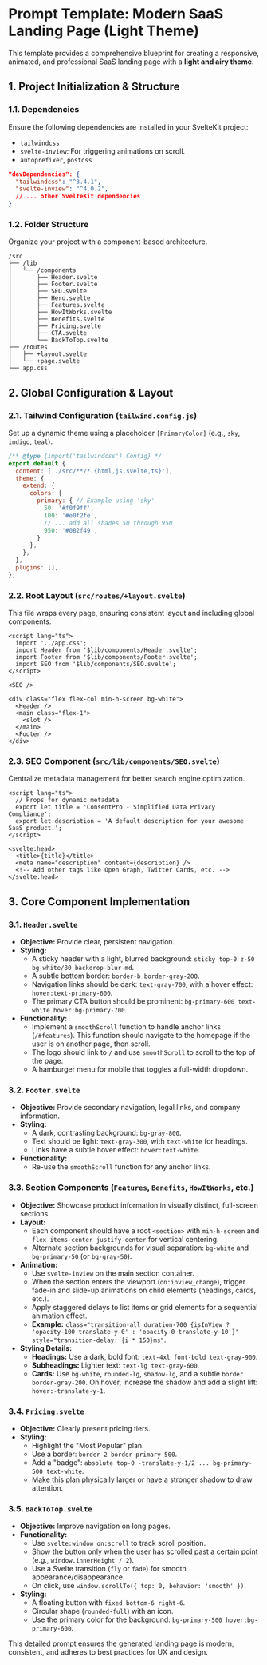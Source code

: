 # Prompt Template: Modern SaaS Landing Page (Light Theme)

This template provides a comprehensive blueprint for creating a responsive, animated, and professional SaaS landing page with a **light and airy theme**.

## 1. Project Initialization & Structure

### 1.1. Dependencies
Ensure the following dependencies are installed in your SvelteKit project:
- `tailwindcss`
- `svelte-inview`: For triggering animations on scroll.
- `autoprefixer`, `postcss`

```json
"devDependencies": {
  "tailwindcss": "^3.4.1",
  "svelte-inview": "^4.0.2",
  // ... other SvelteKit dependencies
}
```

### 1.2. Folder Structure
Organize your project with a component-based architecture.

```
/src
├── /lib
│   └── /components
│       ├── Header.svelte
│       ├── Footer.svelte
│       ├── SEO.svelte
│       ├── Hero.svelte
│       ├── Features.svelte
│       ├── HowItWorks.svelte
│       ├── Benefits.svelte
│       ├── Pricing.svelte
│       ├── CTA.svelte
│       └── BackToTop.svelte
├── /routes
│   ├── +layout.svelte
│   └── +page.svelte
└── app.css
```

## 2. Global Configuration & Layout

### 2.1. Tailwind Configuration (`tailwind.config.js`)
Set up a dynamic theme using a placeholder `[PrimaryColor]` (e.g., `sky`, `indigo`, `teal`).

```javascript
/** @type {import('tailwindcss').Config} */
export default {
  content: ['./src/**/*.{html,js,svelte,ts}'],
  theme: {
    extend: {
      colors: {
        primary: { // Example using 'sky'
          50: '#f0f9ff',
          100: '#e0f2fe',
          // ... add all shades 50 through 950
          950: '#082f49',
        }
      },
    },
  },
  plugins: [],
};
```

### 2.2. Root Layout (`src/routes/+layout.svelte`)
This file wraps every page, ensuring consistent layout and including global components.

```svelte
<script lang="ts">
  import '../app.css';
  import Header from '$lib/components/Header.svelte';
  import Footer from '$lib/components/Footer.svelte';
  import SEO from '$lib/components/SEO.svelte';
</script>

<SEO />

<div class="flex flex-col min-h-screen bg-white">
  <Header />
  <main class="flex-1">
    <slot />
  </main>
  <Footer />
</div>
```

### 2.3. SEO Component (`src/lib/components/SEO.svelte`)
Centralize metadata management for better search engine optimization.

```svelte
<script lang="ts">
  // Props for dynamic metadata
  export let title = 'ConsentPro - Simplified Data Privacy Compliance';
  export let description = 'A default description for your awesome SaaS product.';
</script>

<svelte:head>
  <title>{title}</title>
  <meta name="description" content={description} />
  <!-- Add other tags like Open Graph, Twitter Cards, etc. -->
</svelte:head>
```

## 3. Core Component Implementation

### 3.1. `Header.svelte`
- **Objective:** Provide clear, persistent navigation.
- **Styling:**
  - A sticky header with a light, blurred background: `sticky top-0 z-50 bg-white/80 backdrop-blur-md`.
  - A subtle bottom border: `border-b border-gray-200`.
  - Navigation links should be dark: `text-gray-700`, with a hover effect: `hover:text-primary-600`.
  - The primary CTA button should be prominent: `bg-primary-600 text-white hover:bg-primary-700`.
- **Functionality:**
  - Implement a `smoothScroll` function to handle anchor links (`/#features`). This function should navigate to the homepage if the user is on another page, then scroll.
  - The logo should link to `/` and use `smoothScroll` to scroll to the top of the page.
  - A hamburger menu for mobile that toggles a full-width dropdown.

### 3.2. `Footer.svelte`
- **Objective:** Provide secondary navigation, legal links, and company information.
- **Styling:**
  - A dark, contrasting background: `bg-gray-800`.
  - Text should be light: `text-gray-300`, with `text-white` for headings.
  - Links have a subtle hover effect: `hover:text-white`.
- **Functionality:**
  - Re-use the `smoothScroll` function for any anchor links.

### 3.3. Section Components (`Features`, `Benefits`, `HowItWorks`, etc.)
- **Objective:** Showcase product information in visually distinct, full-screen sections.
- **Layout:**
  - Each component should have a root `<section>` with `min-h-screen` and `flex items-center justify-center` for vertical centering.
  - Alternate section backgrounds for visual separation: `bg-white` and `bg-primary-50` (or `bg-gray-50`).
- **Animation:**
  - Use `svelte-inview` on the main section container.
  - When the section enters the viewport (`on:inview_change`), trigger fade-in and slide-up animations on child elements (headings, cards, etc.).
  - Apply staggered delays to list items or grid elements for a sequential animation effect.
  - **Example:** `class="transition-all duration-700 {isInView ? 'opacity-100 translate-y-0' : 'opacity-0 translate-y-10'}" style="transition-delay: {i * 150}ms"`.
- **Styling Details:**
  - **Headings:** Use a dark, bold font: `text-4xl font-bold text-gray-900`.
  - **Subheadings:** Lighter text: `text-lg text-gray-600`.
  - **Cards:** Use `bg-white`, `rounded-lg`, `shadow-lg`, and a subtle `border border-gray-200`. On hover, increase the shadow and add a slight lift: `hover:-translate-y-1`.

### 3.4. `Pricing.svelte`
- **Objective:** Clearly present pricing tiers.
- **Styling:**
  - Highlight the "Most Popular" plan.
  - Use a border: `border-2 border-primary-500`.
  - Add a "badge": `absolute top-0 -translate-y-1/2 ... bg-primary-500 text-white`.
  - Make this plan physically larger or have a stronger shadow to draw attention.

### 3.5. `BackToTop.svelte`
- **Objective:** Improve navigation on long pages.
- **Functionality:**
  - Use `svelte:window on:scroll` to track scroll position.
  - Show the button only when the user has scrolled past a certain point (e.g., `window.innerHeight / 2`).
  - Use a Svelte transition (`fly` or `fade`) for smooth appearance/disappearance.
  - On click, use `window.scrollTo({ top: 0, behavior: 'smooth' })`.
- **Styling:**
  - A floating button with `fixed bottom-6 right-6`.
  - Circular shape (`rounded-full`) with an icon.
  - Use the primary color for the background: `bg-primary-500 hover:bg-primary-600`.

This detailed prompt ensures the generated landing page is modern, consistent, and adheres to best practices for UX and design. 
